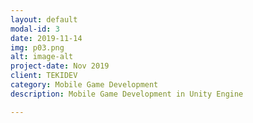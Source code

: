 ```yaml
---
layout: default
modal-id: 3
date: 2019-11-14
img: p03.png
alt: image-alt
project-date: Nov 2019
client: TEKIDEV
category: Mobile Game Development
description: Mobile Game Development in Unity Engine

---
```

